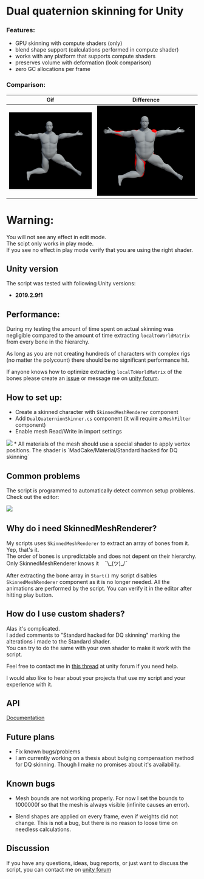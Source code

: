 # Dual quaternion skinning for Unity

### Features:
* GPU skinning with compute shaders (only)
* blend shape support (calculations performed in compute shader)
* works with any platform that supports compute shaders
* preserves volume with deformation (look comparison)
* zero GC allocations per frame

### Comparison:

|Gif|Difference|
|----|----|
|<img src="Screenshots/before-after.gif">|<img src="Screenshots/diff.png">|

# Warning:
You will not see any effect in edit mode.<br>
The scipt only works in play mode.<br>
If you see no effect in play mode verify that you are using the right shader.

## Unity version
The script was tested with following Unity versions:
* **2019.2.9f1**

## Performance:

During my testing the amount of time spent on actual skinning was negligible compared to the amount of time extracting `localToWorldMatrix` from every bone in the hierarchy.

As long as you are not creating hundreds of characters with complex rigs (no matter the polycount) there should be no significant performance hit.

If anyone knows how to optimize extracting `localToWorldMatrix` of the bones please create an [issue](https://github.com/ConstantineRudenko/DQ-skinning-for-Unity/issues) or message me on [unity forum](https://forum.unity.com/threads/dual-quaternion-skinning-for-unity.501245/).

## How to set up:

* Create a skinned character with `SkinnedMeshRenderer` component
* Add `DualQuaternionSkinner.cs` component (it will require a `MeshFilter` component)
* Enable mesh Read/Write in import settings
<img src="https://raw.githubusercontent.com/ConstantineRudenko/DQ-skinning-for-Unity/master/Screenshots/Mesh import settings.png" width="463">
* All materials of the mesh should use a special shader to apply vertex positions. The shader is `MadCake/Material/Standard hacked for DQ skinning`

## Common problems

The script is programmed to automatically detect common setup problems. Check out the editor:

<img src="https://raw.githubusercontent.com/ConstantineRudenko/DQ-skinning-for-Unity/master/Screenshots/Problems.png" width="413">

## Why do i need SkinnedMeshRenderer?

My scripts uses `SkinnedMeshRenderer` to extract an array of bones from it. Yep, that's it.<br>
The order of bones is unpredictable and does not depent on their hierarchy.<br>
Only SkinnedMeshRenderer knows it &nbsp;&nbsp; ¯\\\_(ツ)\_/¯

After extracting the bone array in `Start()` my script disables `SkinnedMeshRenderer` component as it is no longer needed. All the animations are performed by the script. You can verify it in the editor after hitting play button.

## How do I use custom shaders?

Alas it's complicated.<br>
I added comments to "Standard hacked for DQ skinning" marking the alterations i made to the Standard shader.<br>
You can try to do the same with your own shader to make it work with the script.

Feel free to contact me in [this thread](https://forum.unity.com/threads/dual-quaternion-skinning-for-unity.501245/) at unity forum if you need help.

I would also like to hear about your projects that use my script and your experience with it.

## API

[Documentation](https://constantinerudenko.github.io/Docs/DQ-skinning-for-Unity/index.html)

## Future plans

* Fix known bugs/problems
* I am currently working on a thesis about bulging compensation method for DQ skinning. Though I make no promises about it's availability.

## Known bugs

* Mesh bounds are not working properly. For now I set the bounds to 1000000f so that the mesh is always visible (infinite causes an error).

* Blend shapes are applied on every frame, even if weights did not change. This is not a bug, but there is no reason to loose time on needless calculations.

## Discussion

If you have any questions, ideas, bug reports, or just want to discuss the script, you can contact me on [unity forum](https://forum.unity.com/threads/dual-quaternion-skinning-for-unity.501245/)

